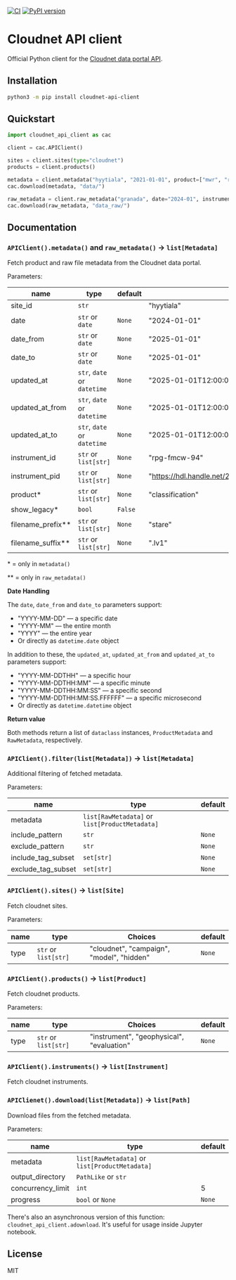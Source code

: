 [![CI](https://github.com/actris-cloudnet/cloudnet-api-client/actions/workflows/test.yml/badge.svg)](https://github.com/actris-cloudnet/cloudnet-api-client/actions/workflows/test.yml)
[![PyPI version](https://badge.fury.io/py/cloudnet-api-client.svg)](https://badge.fury.io/py/cloudnet-api-client)

# Cloudnet API client

Official Python client for the [Cloudnet data portal API](https://docs.cloudnet.fmi.fi/api/data-portal.html).

## Installation

```bash
python3 -m pip install cloudnet-api-client
```

## Quickstart

```python
import cloudnet_api_client as cac

client = cac.APIClient()

sites = client.sites(type="cloudnet")
products = client.products()

metadata = client.metadata("hyytiala", "2021-01-01", product=["mwr", "radar"])
cac.download(metadata, "data/")

raw_metadata = client.raw_metadata("granada", date="2024-01", instrument_id="parsivel")
cac.download(raw_metadata, "data_raw/")
```

## Documentation

### `APIClient().metadata()` and `raw_metadata()` &rarr; `list[Metadata]`

Fetch product and raw file metadata from the Cloudnet data portal.

Parameters:

| name                | type                        | default | example                                              |
| ------------------- | --------------------------- | ------- | ---------------------------------------------------- |
| site_id             | `str`                       |         | "hyytiala"                                           |
| date                | `str` or `date`             | `None`  | "2024-01-01"                                         |
| date_from           | `str` or `date`             | `None`  | "2025-01-01"                                         |
| date_to             | `str` or `date`             | `None`  | "2025-01-01"                                         |
| updated_at          | `str`, `date` or `datetime` | `None`  | "2025-01-01T12:00:00"                                |
| updated_at_from     | `str`, `date` or `datetime` | `None`  | "2025-01-01T12:00:00"                                |
| updated_at_to       | `str`, `date` or `datetime` | `None`  | "2025-01-01T12:00:00"                                |
| instrument_id       | `str` or `list[str]`        | `None`  | "rpg-fmcw-94"                                        |
| instrument_pid      | `str` or `list[str]`        | `None`  | "https://hdl.handle.net/21.12132/3.191564170f8a4686" |
| product\*           | `str` or `list[str]`        | `None`  | "classification"                                     |
| show_legacy\*       | `bool`                      | `False` |                                                      |
| filename_prefix\*\* | `str` or `list[str]`        | `None`  | "stare"                                              |
| filename_suffix\*\* | `str` or `list[str]`        | `None`  | ".lv1"                                               |

\* = only in `metadata()`

\*\* = only in `raw_metadata()`

**Date Handling**

The `date`, `date_from` and `date_to` parameters support:

- "YYYY-MM-DD" — a specific date
- "YYYY-MM" — the entire month
- "YYYY" — the entire year
- Or directly as `datetime.date` object

In addition to these, the `updated_at`, `updated_at_from` and `updated_at_to` parameters support:

- "YYYY-MM-DDTHH" — a specific hour
- "YYYY-MM-DDTHH:MM" — a specific minute
- "YYYY-MM-DDTHH:MM:SS" — a specific second
- "YYYY-MM-DDTHH:MM:SS.FFFFFF" — a specific microsecond
- Or directly as `datetime.datetime` object

**Return value**

Both methods return a list of `dataclass` instances, `ProductMetadata` and `RawMetadata`, respectively.

### `APIClient().filter(list[Metadata])` &rarr; `list[Metadata]`

Additional filtering of fetched metadata.

Parameters:

| name               | type                                           | default |
| ------------------ | ---------------------------------------------- | ------- |
| metadata           | `list[RawMetadata]` or `list[ProductMetadata]` |         |
| include_pattern    | `str`                                          | `None`  |
| exclude_pattern    | `str`                                          | `None`  |
| include_tag_subset | `set[str]`                                     | `None`  |
| exclude_tag_subset | `set[str]`                                     | `None`  |

### `APIClient().sites()` &rarr; `list[Site]`

Fetch cloudnet sites.

Parameters:

| name | type                 | Choices                                   | default |
| ---- | -------------------- | ----------------------------------------- | ------- |
| type | `str` or `list[str]` | "cloudnet", "campaign", "model", "hidden" | `None`  |

### `APIClient().products()` &rarr; `list[Product]`

Fetch cloudnet products.

Parameters:

| name | type                 | Choices                                   | default |
| ---- | -------------------- | ----------------------------------------- | ------- |
| type | `str` or `list[str]` | "instrument", "geophysical", "evaluation" | `None`  |

### `APIClient().instruments()` &rarr; `list[Instrument]`

Fetch cloudnet instruments.

### `APIClienet().download(list[Metadata])` &rarr; `list[Path]`

Download files from the fetched metadata.

Parameters:

| name              | type                                           | default |
| ----------------- | ---------------------------------------------- | ------- |
| metadata          | `list[RawMetadata]` or `list[ProductMetadata]` |         |
| output_directory  | `PathLike` or `str`                            |         |
| concurrency_limit | `int`                                          | 5       |
| progress          | `bool` or `None`                               | `None`  |

There's also an asynchronous version of this function:
`cloudnet_api_client.adownload`. It's useful for usage inside Jupyter notebook.

## License

MIT
